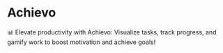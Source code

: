 # Achievo
📊 Elevate productivity with Achievo: Visualize tasks, track progress, and gamify work to boost motivation and achieve goals!
